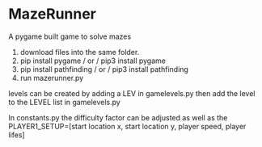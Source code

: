 # MazeRunner
 A pygame built game to solve mazes

1) download files into the same folder.
2) pip install pygame / or / pip3 install pygame
3) pip install pathfinding / or / pip3 install pathfinding
3) run mazerunner.py

levels can be created by adding a LEV in gamelevels.py then add the level to the LEVEL list in gamelevels.py

In constants.py the difficulty factor can be adjusted as well as the PLAYER1_SETUP=[start location x, start location y, player speed, player lifes]